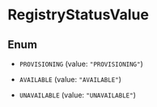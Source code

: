 

# RegistryStatusValue

## Enum


* `PROVISIONING` (value: `"PROVISIONING"`)

* `AVAILABLE` (value: `"AVAILABLE"`)

* `UNAVAILABLE` (value: `"UNAVAILABLE"`)



